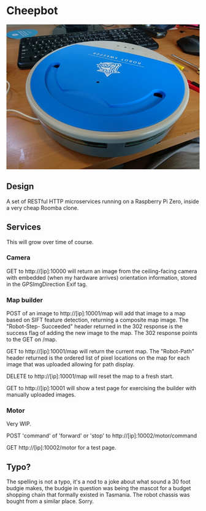 # Cheepbot

![Bot](bot.jpg?raw=true "Bot")

## Design

A set of RESTful HTTP microservices running on a Raspberry Pi Zero, inside a
very cheap Roomba clone.

## Services

This will grow over time of course.

### Camera

GET to http://[ip]:10000 will return an image from the ceiling-facing camera
with embedded (when my hardware arrives) orientation information, stored in
the GPSImgDirection Exif tag.

### Map builder

POST of an image to http://[ip]:10001/map will add that image to a map based
on SIFT feature detection, returning a composite map image. The "Robot-Step-
Succeeded" header returned in the 302 response is the success flag of adding
the new image to the map. The 302 response points to the GET on /map.

GET to http://[ip]:10001/map will return the current map. The "Robot-Path"
header returned is the ordered list of pixel locations on the map for each
image that was uploaded allowing for path display.

DELETE to http://[ip]:10001/map will reset the map to a fresh start.

GET to http://[ip]:10001 will show a test page for exercising the builder with
manually uploaded images.

### Motor

Very WIP.

POST 'command' of 'forward' or 'stop' to http://[ip]:10002/motor/command

GET http://[ip]:10002/motor for a test page.

## Typo?

The spelling is not a typo, it's a nod to a joke about what sound a 30 foot
budgie makes, the budgie in question was being the mascot for a budget
shopping chain that formally existed in Tasmania. The robot chassis was bought
from a similar place. Sorry.
